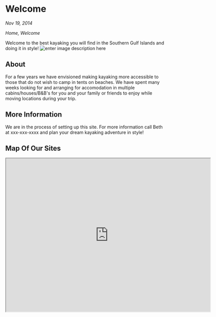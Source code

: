 # Welcome

*Nov 19, 2014*

*Home, Welcome*

Welcome to the best kayaking you will find in the Southern Gulf Islands and doing it in style!
![enter image description here](http://padl.me/1.jpg)


## About

For a few years we have envisioned making kayaking more accessible to those that do not wish to camp
in tents on beaches. We have spent many weeks looking for and arranging for accomodation in multiple
cabins/houses/B&B's for you and your family or friends to enjoy while moving locations during your trip.

## More Information

We are in the process of setting up this site. For more information call Beth at xxx-xxx-xxxx and plan your dream kayaking adventure in style!

## Map Of Our Sites

<iframe src="https://www.google.com/maps/d/embed?mid=1cRm9rBLq9bzLeRG05hVeY_ndT23i-mi9" width="640" height="480"></iframe>
<!--stackedit_data:
eyJoaXN0b3J5IjpbMTM5MjU2MDY2NywtMjA3NDU5NTY1OCwxOD
UxMTg5NzAsLTEzOTc0OTMyNDFdfQ==
-->
